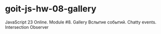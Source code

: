 # goit-js-hw-08-gallery
JavaScript 23 Online. Module #8. Gallery
Вслытие событий. Chatty events. Intersection Observer